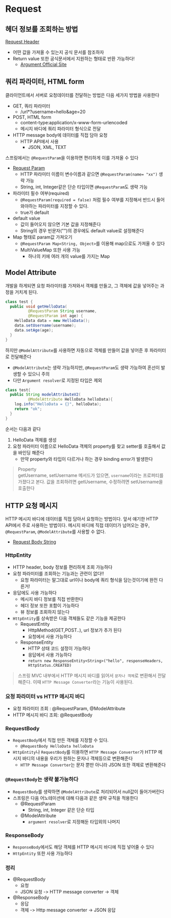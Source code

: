 # Request

## 헤더 정보를 조회하는 방법

[Request Header](./RequestHeaderController.java)

- 어떤 값을 가져올 수 있는지 공식 문서를 참조하자
- Return value 또한 공식문서에서 지원하는 형태로 반환 가능하다! 
  - [Argument Official Site](https://docs.spring.io/spring-framework/docs/current/reference/html/web.html#mvc-ann-arguments)

## 쿼리 파라미터, HTML form

클라이언트에서 서버로 요청데이터를 전달하는 방법은 다음 세가지 방법을 사용한다

- GET, 쿼리 파라미터
  - /url*?username=hello&age=20
- POST, HTML form
  - content-type:application/x-www-form-urlencoded
  - 메시지 바디에 쿼리 파라미터 형식으로 전달
- HTTP message body에 데이터를 직접 담아 요청
  - HTTP API에서 사용
    - JSON, XML, TEXT
    
스프링에서는 `@RequestParam`을 이용하면 편리하게 이를 가져올 수 있다

- [Request Param](RequestParamController.java)
  - HTTP 파라미터 이름이 변수이름과 같으면 `@RequestParam(name= "xx")` 생략 가능
  - String, int, Integer같은 단순 타입이면 `@RequestParam`도 생략 가능
- 파라미터 필수 여부(required)
  - `@RequestParam(required = false)` 처럼 필수 여부를 지정해서 반드시 들어와야하는 파라미터를 지정할 수 있다.
  - true가 default
- default value
  - 값이 들어오지 않으면 기본 값을 지정해준다
  - String의 경우 빈문자("")의 경우에도 default value로 설정해준다
- Map 형태로 param값 가져오기
  - `@RequestParam Map<String, Object>`를 이용해 map으로도 가져올 수 있다
  - MultiValueMap 또한 사용 가능
    - 하나의 키에 여러 개의 value를 가지는 Map

## Model Attribute

개발을 하게되면 요청 파라미터를 가져와서 객체를 만들고, 그 객체에 값을 넣어주는 과정을 거치게 된다.
```java
class test {
  public void getHelloData(
          @RequestParam String username,
          @RequestParam int age) {
    HelloData data = new HelloData();
    data.setUsername(username);
    data.setAge(age);
  }
}
```

하지만 `@ModelAttribute`를 사용하면 자동으로 객체를 만들어 값을 넣어준 후 파라미터로 전달해준다
- `@ModelAttribute`는 생략 가능하지만, `@RequestParam`도 생략 가능하여 혼선이 발생할 수 있으니 주의
- 다만 `Argument resolver`로 지정된 타입은 제외
```java
class test{
  public String modelAttributeV2(
          @ModelAttribute HelloData helloData){
    log.info("HelloData = {}", helloData);
    return "ok";
  }
}
```
순서는 다음과 같다
1. HelloData 객체를 생성
2. 요청 파라미터 이름으로 HelloData 객체의 property를 찾고 setter를 호출해서 값을 바인딩 해준다
   - 만약 property와 타입이 다르거나 하는 경우 binding error가 발생한다

> Property  
> getUsername, setUsername 메서드가 있으면, `username`이라는 프로퍼티를 가졌다고 본다.
> 값을 조회하려면 getUsername, 수정하려면 setUsername을 호출한다

## HTTP 요청 메시지

HTTP 메시지 바디에 데이터를 직접 담아서 요청하는 방법이다. 앞서 얘기한 HTTP API에서 주로 사용하는 방법이다.
메시지 바디에 직접 데이터가 넘어오는 경우, `@RequestParam`, `@ModelAttribute`를 사용할 수 없다.
- [Request Body String](RequestHeaderController.java)

### HttpEntity

- HTTP header, body 정보를 편리하게 조회 가능하다
- 요청 파라미터를 조회하는 기능과는 관련이 없다!!
  - 요청 파라미터는 말그대로 url이나 body에 쿼리 형식을 담는것이기에 완전 다른거!
- 응답에도 사용 가능하다
  - 메시지 바디 정보를 직접 반환한다
  - 헤더 정보 또한 포함이 가능하다
  - 뷰 정보를 조회하지 않는다
- `HttpEntity`를 상속받은 다음 객체들도 같은 기능을 제공한다
  - RequestEntity
    - HttpMethod(GET,POST..), url 정보가 추가 된다
    - 요청에서 사용 가능하다
  - ResponseEntity
    - HTTP 상태 코드 설정이 가능하다
    - 응답에서 사용 가능하다
    - `return new ResponseEntity<String>("hello", responseHeaders, HttpStatus.CREATED)`

> 스프링 MVC 내부에서 HTTP 메시지 바디를 읽어서 `문자나 객체`로 변환해서 전달해준다.
> 이때 `HTTP Message Converter`라는 기능이 사용된다.

### 요청 파라미터 vs HTTP 메시지 바디

- 요청 파라미터 조회 : @RequestParam, @ModelAttribute
- HTTP 메시지 바디 조회: @RequestBody

### RequestBody

- `RequestBody`에서 직접 만든 객체를 지정할 수 있다.
  - `@RequestBody HelloData helloData`
- `HttpEntity`나 `RequestBody`를 이용하면 `HTTP Message Converter`가 HTTP 메시지 바디의 내용을 우리가 원하는 문자나 객체등으로 변환해준다
  - `HTTP Message Converter`는 문자 뿐만 아니라 JSON 또한 객체로 변환해준다

### `@RequestBody`는 생략 불가능하다

- `RequestBody`를 생략하면 `@ModelAttribute`로 처리되어서 null값이 들어가버린다
- 스프링은 다음 어노테이션에 대해 다음과 같은 생략 규칙을 적용한다
  - @RequestParam
    - String, int, Integer 같은 단순 타입
  - @ModelAttribute
    - `argument resolver`로 지정해둔 타입외의 나머지

### ResponseBody

- `ResponseBody`에서도  해당 객체를 HTTP 메시지 바디에 직접 넣어줄 수 있다
- `HttpEntity` 또한 사용 가능하다

### 정리

- @RequestBody
  - 요청
  - JSON 요청 -> HTTP message converter -> 객체
- @ResponseBody
  - 응답
  - 객체 -> Http message converter -> JSON 응답